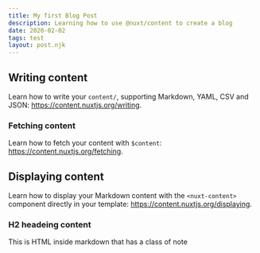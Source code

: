 ```yaml
---
title: My first Blog Post
description: Learning how to use @nuxt/content to create a blog
date: 2020-02-02
tags: test
layout: post.njk
---
```


## Writing content

Learn how to write your `content/`, supporting Markdown, YAML, CSV and JSON: https://content.nuxtjs.org/writing.

### Fetching content

Learn how to fetch your content with `$content`: https://content.nuxtjs.org/fetching.

## Displaying content

Learn how to display your Markdown content with the `<nuxt-content>` component directly in your template: https://content.nuxtjs.org/displaying.

### H2 headeing content

<div class="p-4 mb-4 text-white bg-blue-500">
  This is HTML inside markdown that has a class of note
</div>
